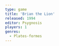```yaml
---
type: game
title: 'Brian the Lion'
released: 1994
editor: Psygnosis
players: 1
genres:
  - Plates-formes
---
```

